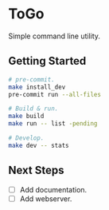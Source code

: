 # ToGo

Simple command line utility.

## Getting Started

```bash
# pre-commit.
make install_dev
pre-commit run --all-files

# Build & run.
make build
make run -- list -pending

# Develop.
make dev -- stats
```

## Next Steps

- [ ] Add documentation.
- [ ] Add webserver.
